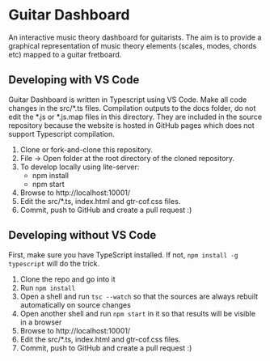 # Guitar Dashboard
An interactive music theory dashboard for guitarists. 
The aim is to provide a graphical representation of music theory elements (scales, modes, chords etc) mapped to a guitar fretboard.

## Developing with VS Code

Guitar Dashboard is written in Typescript using VS Code. Make all code changes in the src/*.ts files. Compilation outputs to the docs folder, do not edit the *.js or *.js.map files in this directory. They are included in the source repository because the website is hosted in GitHub pages which does not support Typescript compilation.

1. Clone or fork-and-clone this repository.
2. File -> Open folder at the root directory of the cloned repository.
4. To develop locally using lite-server:
    - npm install
    - npm start
5. Browse to http://localhost:10001/
6. Edit the src/*.ts, index.html and gtr-cof.css files.
8. Commit, push to GitHub and create a pull request :)

## Developing without VS Code

First, make sure you have TypeScript installed. If not, `npm install -g typescript` will do the trick.

1. Clone the repo and go into it
2. Run `npm install`
3. Open a shell and run `tsc --watch` so that the sources are always rebuilt automatically on source changes
4. Open another shell and run `npm start` in it so that results will be visible in a browser
5. Browse to http://localhost:10001/
6. Edit the src/*.ts, index.html and gtr-cof.css files.
7. Commit, push to GitHub and create a pull request :)
